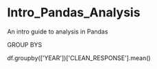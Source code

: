 # Intro_Pandas_Analysis
An intro guide to analysis in Pandas

GROUP BYS

df.groupby(['YEAR'])['CLEAN_RESPONSE'].mean()



